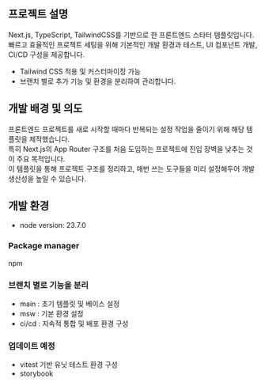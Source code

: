 ## 프로젝트 설명
Next.js, TypeScript, TailwindCSS를 기반으로 한 프론트엔드 스타터 템플릿입니다.<br/>
빠르고 효율적인 프로젝트 세팅을 위해 기본적인 개발 환경과 테스트, UI 컴포넌트 개발, CI/CD 구성을 제공합니다.

- Tailwind CSS 적용 및 커스터마이징 가능
- 브랜치 별로 추가 기능 및 환경을 분리하여 관리합니다.

## 개발 배경 및 의도
프론트엔드 프로젝트를 새로 시작할 때마다 반복되는 설정 작업을 줄이기 위해 해당 템플릿을 제작했습니다.<br/>
특히 Next.js의 App Router 구조를 처음 도입하는 프로젝트에 진입 장벽을 낮추는 것이 주요 목적입니다.<br/>
이 템플릿을 통해 프로젝트 구조를 정리하고, 매번 쓰는 도구들을 미리 설정해두어 개발 생산성을 높일 수 있습니다.

## 개발 환경
- node version: 23.7.0

### Package manager
npm

### 브랜치 별로 기능을 분리
- main : 초기 템플릿 및 베이스 설정
- msw : 기본 환경 설정
- ci/cd : 지속적 통합 및 배포 환경 구성

  
### 업데이트 예정
- vitest 기반 유닛 테스트 환경 구성
- storybook
